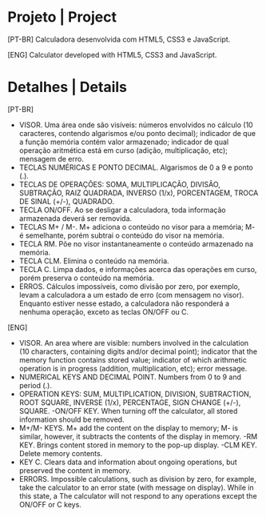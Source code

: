 # Projeto | Project
 [PT-BR]
 Calculadora desenvolvida com HTML5, CSS3 e JavaScript.
 
 [ENG]
 Calculator developed with HTML5, CSS3 and JavaScript.
 
# Detalhes | Details
[PT-BR]
 - VISOR. Uma área onde são visíveis: números envolvidos no cálculo (10 caracteres,
contendo algarismos e/ou ponto decimal); indicador de que a função memória contém
valor armazenado; indicador de qual operação aritmética está em curso (adição,
multiplicação, etc); mensagem de erro.
- TECLAS NUMÉRICAS E PONTO DECIMAL. Algarismos de 0 a 9 e ponto (.).
- TECLAS DE OPERAÇÕES: SOMA, MULTIPLICAÇÃO, DIVISÃO, SUBTRAÇÃO, RAIZ
QUADRADA, INVERSO (1/x), PORCENTAGEM, TROCA DE SINAL (+/-), QUADRADO.
- TECLA ON/OFF. Ao se desligar a calculadora, toda informação armazenada deverá ser
removida.
- TECLAS M+ / M-. M+ adiciona o conteúdo no visor para a memória; M- é semelhante,
porém subtrai o conteúdo do visor na memória.
- TECLA RM. Põe no visor instantaneamente o conteúdo armazenado na memória.
- TECLA CLM. Elimina o conteúdo na memória.
- TECLA C. Limpa dados, e informações acerca das operações em curso, porém preserva
o conteúdo na memória.
- ERROS. Cálculos impossíveis, como divisão por zero, por exemplo, levam a calculadora
a um estado de erro (com mensagem no visor). Enquanto estiver nesse estado, a
calculadora não responderá a nenhuma operação, exceto as teclas ON/OFF ou C.

 [ENG]
- VISOR. An area where are visible: numbers involved in the calculation (10 characters,
containing digits and/or decimal point); indicator that the memory function contains
stored value; indicator of which arithmetic operation is in progress (addition,
multiplication, etc); error message.
- NUMERICAL KEYS AND DECIMAL POINT. Numbers from 0 to 9 and period (.).
- OPERATION KEYS: SUM, MULTIPLICATION, DIVISION, SUBTRACTION, ROOT
SQUARE, INVERSE (1/x), PERCENTAGE, SIGN CHANGE (+/-), SQUARE.
-ON/OFF KEY. When turning off the calculator, all stored information should be
removed.
- M+/M- KEYS. M+ add the content on the display to memory; M- is similar,
however, it subtracts the contents of the display in memory.
-RM KEY. Brings content stored in memory to the pop-up display.
-CLM KEY. Delete memory contents.
- KEY C. Clears data and information about ongoing operations, but preserved
the content in memory.
- ERRORS. Impossible calculations, such as division by zero, for example, take the calculator
to an error state (with message on display). While in this state, a
The calculator will not respond to any operations except the ON/OFF or C keys.
